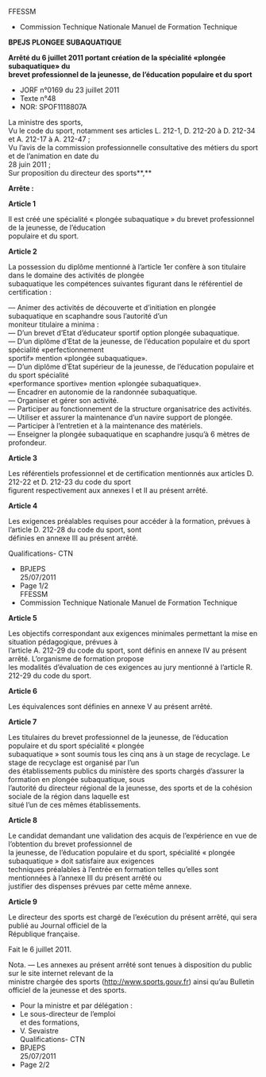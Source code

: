 FFESSM  
  - Commission Technique Nationale  Manuel de Formation Technique  

  **BPEJS PLONGEE SUBAQUATIQUE**  
    
    
**Arrêté du 6 juillet 2011 portant création de la spécialité «plongée subaquatique» du**  
**brevet professionnel de la jeunesse, de l’éducation populaire et du sport**  
    
  - JORF n°0169 du 23 juillet 2011  
  - Texte n°48  
  - NOR: SPOF1118807A  


La ministre des sports,  
Vu le code du sport, notamment ses articles L. 212-1, D. 212-20 à D. 212-34 et A. 212-17 à A. 212-47 ;  
Vu l’avis de la commission professionnelle consultative des métiers du sport et de l’animation en date du  
28 juin 2011 ;  
Sur proposition du directeur des sports**,**  


**Arrête :**  

**Article 1**  

Il  est  créé  une  spécialité  «  plongée  subaquatique  »  du  brevet  professionnel  de  la  jeunesse,  de  l’éducation  
populaire et du sport.  

**Article 2**  

La possession du diplôme mentionné à l’article 1er confère à son titulaire dans le domaine des activités de plongée  
subaquatique les compétences suivantes figurant dans le référentiel de certification :  

―  Animer des activités de découverte et d’initiation en plongée subaquatique en scaphandre sous l’autorité d’un  
moniteur titulaire a minima :  
―  D’un brevet d’Etat d’éducateur sportif option plongée subaquatique.  
―  D’un diplôme d’Etat de la jeunesse, de l’éducation populaire et du sport spécialité «perfectionnement  
sportif» mention «plongée subaquatique».  
―  D’un  diplôme  d’Etat  supérieur  de  la  jeunesse,  de  l’éducation  populaire  et  du  sport  spécialité  
«performance sportive» mention «plongée subaquatique».  
―  Encadrer en autonomie de la randonnée subaquatique.  
―  Organiser et gérer son activité.  
―  Participer au fonctionnement de la structure organisatrice des activités.  
―  Utiliser et assurer la maintenance d’un navire support de plongée.  
―  Participer à l’entretien et à la maintenance des matériels.  
―  Enseigner la plongée subaquatique en scaphandre jusqu’à 6 mètres de profondeur.  

**Article 3**  

Les référentiels professionnel et de certification mentionnés aux articles D. 212-22 et D. 212-23 du code du sport  
figurent respectivement aux annexes I et II au présent arrêté.  

**Article 4**  

Les exigences préalables requises pour accéder à la formation, prévues à l’article D. 212-28 du code du sport, sont  
définies en annexe III au présent arrêté.  

Qualifications- CTN  
  - BPJEPS  
  25/07/2011  
  - Page 1/2  
FFESSM  
  - Commission Technique Nationale  Manuel de Formation Technique  

**Article 5**  

Les  objectifs  correspondant  aux  exigences  minimales  permettant  la  mise  en  situation  pédagogique,  prévues  à  
l’article A. 212-29 du code du sport, sont définis en annexe IV au présent arrêté. L’organisme de formation propose  
les modalités d’évaluation de ces exigences au jury mentionné à l’article R. 212-29 du code du sport.  

**Article 6**  

Les équivalences sont définies en annexe V au présent arrêté.  

**Article 7**  

Les  titulaires  du  brevet  professionnel  de  la  jeunesse,  de  l’éducation  populaire  et  du  sport  spécialité  «  plongée  
subaquatique » sont soumis tous les cinq ans à un stage de recyclage. Le stage de recyclage est organisé par l’un  
des établissements publics du ministère des sports chargés d’assurer la formation en plongée subaquatique, sous  
l’autorité du directeur régional de la jeunesse, des sports et de la cohésion sociale de la région dans laquelle est  
situé l’un de ces mêmes établissements.  

**Article 8**  

Le candidat demandant une validation des acquis de l’expérience en vue de l’obtention du brevet professionnel de  
la jeunesse, de l’éducation populaire et du sport, spécialité « plongée subaquatique » doit satisfaire aux exigences  
techniques préalables à l’entrée en formation telles qu’elles sont mentionnées à l’annexe III du présent arrêté ou  
justifier des dispenses prévues par cette même annexe.  

**Article 9**  

Le  directeur  des  sports  est  chargé  de  l’exécution  du  présent  arrêté,  qui  sera  publié  au  Journal  officiel  de  la  
République française.  


Fait le 6 juillet 2011.  


Nota.  ―  Les  annexes  au  présent  arrêté  sont  tenues  à  disposition  du  public  sur  le  site  internet  relevant  de  la  
ministre chargée des sports (http://www.sports.gouv.fr) ainsi qu’au Bulletin officiel de la jeunesse et des sports.  


  - Pour la ministre et par délégation :  
  - Le sous-directeur de l’emploi  
  et des formations,  
  - V. Sevaistre  
Qualifications- CTN  
  - BPJEPS  
  25/07/2011  
  - Page 2/2  
